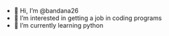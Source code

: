 - 👋 Hi, I’m @bandana26
- 👀 I’m interested in getting a job in coding programs
- 🌱 I’m currently learning python

<!---
bandana26/bandana26 is a ✨ special ✨ repository because its `README.md` (this file) appears on your GitHub profile.
You can click the Preview link to take a look at your changes.
--->
